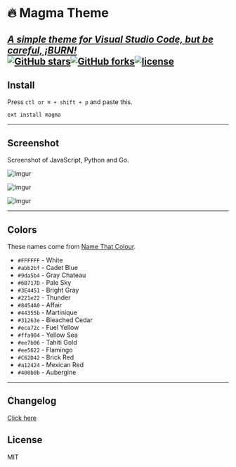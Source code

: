 # 🔥 Magma Theme
[_A simple theme for Visual Studio Code, but be careful, ¡BURN!_](https://sn4pew.github.io/magma-theme) 
<br>
[![GitHub stars](https://img.shields.io/github/stars/Sn4peW/Magma-Theme.svg?style=social&label=Stars)](https://github.com/Sn4peW/magma-theme/stargazers)[![GitHub forks](https://img.shields.io/github/forks/Sn4peW/magma-theme.svg?style=social&label=Fork)](https://github.com/Sn4peW/magma-theme/network)[![license](https://img.shields.io/github/license/Sn4peW/magma-theme.svg)](https://github.com/Sn4peW/magma-theme/blob/master/LICENSE)
---

## Install
Press `ctl or ⌘ + shift + p` and paste this.
```
ext install magma
```
---

## Screenshot
Screenshot of JavaScript, Python and Go.

![Imgur](https://i.imgur.com/fCvw4Fv.png)

![Imgur](https://i.imgur.com/APmfi3A.png)

![Imgur](https://i.imgur.com/vDnzqW2.png)

---

## Colors
These names come from [Name That Colour](http://chir.ag/projects/name-that-color).

* `#FFFFFF` - White
* `#abb2bf` - Cadet Blue
* `#9da5b4` - Gray Chateau
* `#6B717D` - Pale Sky
* `#3E4451` - Bright Gray
* `#221e22` - Thunder
* `#8454A0` - Affair
* `#44355b` - Martinique
* `#31263e` - Bleached Cedar
* `#eca72c` - Fuel Yellow
* `#ffa904` - Yellow Sea
* `#ee7b06` - Tahiti Gold
* `#ee5622` - Flamingo
* `#C62D42` - Brick Red
* `#a12424` - Mexican Red
* `#400b0b` - Aubergine
---

## Changelog
[Click here](https://github.com/Sn4peW/magma-theme/blob/master/CHANGELOG)

## License
MIT
